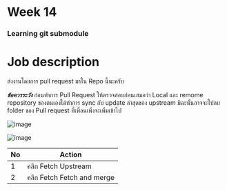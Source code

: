# Week 14 #
### Learning git submodule ###
# Job description
ส่งงานโดยการ pull request มาใน Repo นี้นะครับ

***ข้อควรระวัง***
ก่อนทำการ Pull Request ให้ตรวจสอบก่อนเสมอว่า  Local และ remome  repository ของตนเองได้ทำการ sync กับ update ล่าสุดของ upstream 
มิฉะนั้นอาจจะไปลบ folder ของ Pull request ที่เพื่อนเพิ่งจะเพิ่มเข้าไป

![image](https://user-images.githubusercontent.com/567256/143408103-4e0c04de-bde4-4166-9758-5af5608c191c.png)


![image](https://user-images.githubusercontent.com/567256/143408495-94ce4da8-d93c-4433-88ed-2a0e6199c5e8.png)


|No|Action|
|---|-------|
|1| คลิก Fetch Upstream|
|2| คลิก Fetch Fetch and merge|

